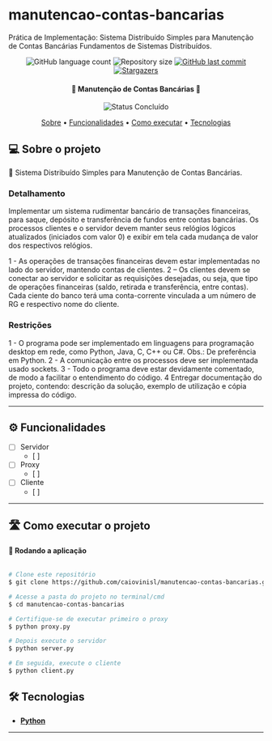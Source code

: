 # manutencao-contas-bancarias
Prática de Implementação: Sistema Distribuído Simples para Manutenção de Contas Bancárias Fundamentos de Sistemas Distribuídos.

<p align="center">
  <img alt="GitHub language count" src="https://img.shields.io/github/languages/count/caiovinisl/manutencao-contas-bancarias?color=%2304D361">

  <img alt="Repository size" src="https://img.shields.io/github/repo-size/caiovinisl/manutencao-contas-bancarias">
  
  <a href="https://github.com/caiovinisl/metodos-hashing/commits/main">
    <img alt="GitHub last commit" src="https://img.shields.io/github/last-commit/caiovinisl/manutencao-contas-bancarias">
  </a>
   
   <a href="https://github.com/caiovinisl/metodos-hashing/stargazers">
    <img alt="Stargazers" src="https://img.shields.io/github/stars/caiovinisl/manutencao-contas-bancarias?style=social">
  </a>
  
 
</p>

<h4 align="center"> 
	🚧 Manutenção de Contas Bancárias 🚧
</h4>

<p align="center">
	<img alt="Status Concluído" src="https://img.shields.io/badge/STATUS-CONCLU%C3%8DDO-brightgreen">
</p>

<p align="center">
 <a href="#-sobre-o-projeto">Sobre</a> •
 <a href="#-funcionalidades">Funcionalidades</a> •
 <a href="#-como-executar-o-projeto">Como executar</a> • 
 <a href="#-tecnologias">Tecnologias</a>
</p>

## 💻 Sobre o projeto

📄 Sistema Distribuído Simples para Manutenção de Contas Bancárias.

### Detalhamento
Implementar um sistema rudimentar bancário de transações financeiras, para saque, depósito e transferência de fundos entre contas bancárias. Os processos clientes e o servidor devem manter seus relógios lógicos atualizados (iniciados com valor 0) e exibir em tela cada mudança de valor dos respectivos relógios.

1 - As operações de transações financeiras devem estar implementadas no lado do servidor, mantendo contas de clientes.
2 – Os clientes devem se conectar ao servidor e solicitar as requisições desejadas, ou seja, que tipo de operações financeiras (saldo, retirada e transferência, entre contas). Cada ciente do banco terá uma conta-corrente vinculada a um número de RG e respectivo nome do cliente.

### Restrições
1 - O programa pode ser implementado em linguagens para programação desktop em rede, como Python, Java, C, C++ ou C#. Obs.: De preferência em Python.
2 - A comunicação entre os processos deve ser implementada usado sockets.
3 - Todo o programa deve estar devidamente comentado, de modo a facilitar o entendimento do código.
4 Entregar documentação do projeto, contendo: descrição da solução, exemplo de utilização e cópia impressa do código.

---

## ⚙️ Funcionalidades

- [ ] Servidor
  - [ ] 
- [ ] Proxy
  - [ ] 
- [ ] Cliente
  - [ ] 

---

## 🛣️ Como executar o projeto

#### 🎲 Rodando a aplicação

```bash

# Clone este repositório
$ git clone https://github.com/caiovinisl/manutencao-contas-bancarias.git

# Acesse a pasta do projeto no terminal/cmd
$ cd manutencao-contas-bancarias

# Certifique-se de executar primeiro o proxy
$ python proxy.py

# Depois execute o servidor
$ python server.py

# Em seguida, execute o cliente
$ python client.py

```

## 🛠 Tecnologias

- **[Python](https://www.python.org/)**

---
